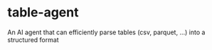 # table-agent
An AI agent that can efficiently parse tables (csv, parquet, ...) into a structured format

